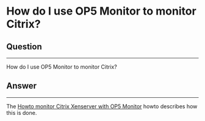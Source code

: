 # How do I use OP5 Monitor to monitor Citrix?

## Question

* * * * *

How do I use OP5 Monitor to monitor Citrix?

## Answer

* * * * *

The [Howto monitor Citrix Xenserver with OP5 Monitor](https://kb.op5.com/display/HOWTOs/How+to+monitor+a+Citrix+XenServer+Cluster) howto describes how this is done.

